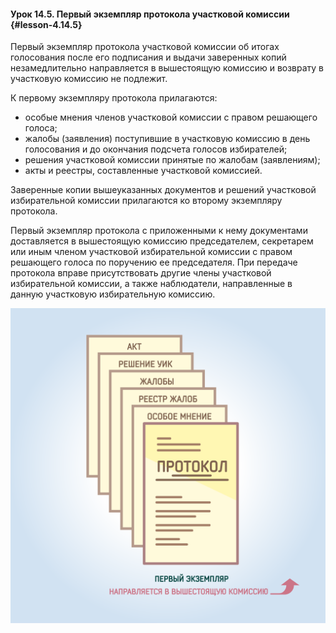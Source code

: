 #### Урок 14.5. Первый экземпляр протокола участковой комиссии {#lesson-4.14.5}

Первый экземпляр протокола участковой комиссии об итогах голосования после его подписания и выдачи заверенных копий незамедлительно направляется в вышестоящую комиссию и возврату в участковую комиссию не подлежит.

К первому экземпляру протокола прилагаются:
- особые мнения членов участковой комиссии с правом решающего голоса;
- жалобы (заявления) поступившие в участковую комиссию в день голосования и до окончания подсчета голосов избирателей;
- решения участковой комиссии принятые по жалобам (заявлениям);
- акты и реестры, составленные участковой комиссией.

Заверенные копии вышеуказанных документов и решений участковой избирательной комиссии прилагаются ко второму экземпляру протокола.

Первый экземпляр протокола с приложенными к нему документами доставляется в вышестоящую комиссию председателем, секретарем или иным членом участковой избирательной комиссии с правом решающего голоса по поручению ее председателя. При передаче протокола вправе присутствовать другие члены участковой избирательной комиссии, а также наблюдатели, направленные в данную участковую избирательную комиссию.

![Рисунок 14.5.1. Первый экземпляр протокола с приложенными к нему документами направляется в вышестоящую комиссию.](./4.14.5.1.svg)
